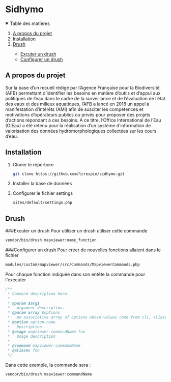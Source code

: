 # Sidhymo

<!-- TABLE OF CONTENTS -->
<details open="open">
  <summary>Table des matières</summary>
  <ol>
    <li>
      <a href="#a-propos-du-projet">A propos du projet</a>
    </li>
    <li>
      <a href="#Installation">Installation</a>
      <!-- <ul>
        <li><a href="#installation">Installation</a></li>
      </ul> -->
    </li>
    <li><a href="#drush">Drush</a></li>
    <ul>
      <li><a href="#excuter-un-drush">Excuter un drush</a></li>
      <li><a href="#configurer-un-drush">Configurer un drush</a></li>
    </ul>
  </ol>
</details>

<!-- ABOUT THE PROJECT -->
## A propos du projet
Sur la base d’un recueil rédigé par l’Agence Française pour la Biodiversité (AFB) permettant d’identifier les besoins en matière d’outils et d’appui aux politiques de l’eau dans le cadre de la surveillance et de l’évaluation de l’état des eaux et des milieux aquatiques, l’AFB a lancé en 2018 un appel à manifestation d’intérêts (AMI) afin de susciter les compétences et motivations d’opérateurs publics ou privés pour proposer des projets d’actions répondant à ces besoins. A ce titre, l’Office International de l’Eau (OIEau) a été retenu pour la réalisation d’un système d’information de valorisation des données hydromorphologiques collectées sur les cours d’eau.


<!-- INSTALLATION -->
## Installation
1. Cloner le répertoire
   ```sh
   git clone https://github.com/lcrespin/sidhymo.git
   ```
2. Installer la base de données

3. Configurer le fichier settings
   ```sh
   sites/default/settings.php
   ```

<!-- DRUSH -->
## Drush

###Excuter un drush
Pour utiliser un drush utiliser cette commande
```sh
vendor/bin/drush mapviewer:name_function
```
###Configurer un drush
Pour créer de nouvelles fonctions allaient dans le fichier
```sh
modules/custom/mapviewer/src/Commands/MapviewerCommands.php
```

Pour chaque fonction indiquée dans son entête la commande pour l'exécuter
```php
/**
 * Command description here.
 *
 * @param $arg1
 *   Argument description.
 * @param array $options
 *   An associative array of options whose values come from cli, aliases, config, etc.
 * @option option-name
 *   Description
 * @usage mapviewer-commandName foo
 *   Usage description
 *
 * @command mapviewer:commandName
 * @aliases foo
 */
```

Dans cette exemple, la commande sera :
```sh
vendor/bin/drush mapviewer:commandName
```
